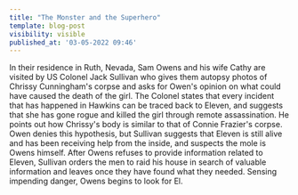 ```yaml
---
title: "The Monster and the Superhero"
template: blog-post
visibility: visible
published_at: '03-05-2022 09:46'
---
```


In their residence in Ruth, Nevada, Sam Owens and his wife Cathy are visited by US Colonel Jack Sullivan who gives them autopsy photos of Chrissy Cunningham's corpse and asks for Owen's opinion on what could have caused the death of the girl. The Colonel states that every incident that has happened in Hawkins can be traced back to Eleven, and suggests that she has gone rogue and killed the girl through remote assassination. He points out how Chrissy's body is similar to that of Connie Frazier's corpse. Owen denies this hypothesis, but Sullivan suggests that Eleven is still alive and has been receiving help from the inside, and suspects the mole is Owens himself. After Owens refuses to provide information related to Eleven, Sullivan orders the men to raid his house in search of valuable information and leaves once they have found what they needed. Sensing impending danger, Owens begins to look for El.